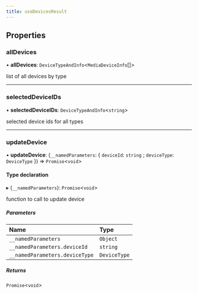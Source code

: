 ```yaml
---
title: useDevicesResult
---
```


## Properties

### allDevices

• **allDevices**: `DeviceTypeAndInfo`<`MediaDeviceInfo`[]\>

list of all devices by type

___

### selectedDeviceIDs

• **selectedDeviceIDs**: `DeviceTypeAndInfo`<`string`\>

selected device ids for all types

___

### updateDevice

• **updateDevice**: (`__namedParameters`: { `deviceId`: `string` ; `deviceType`: `DeviceType`  }) => `Promise`<`void`\>

#### Type declaration

▸ (`__namedParameters`): `Promise`<`void`\>

function to call to update device

##### Parameters

| Name | Type |
| :------ | :------ |
| `__namedParameters` | `Object` |
| `__namedParameters.deviceId` | `string` |
| `__namedParameters.deviceType` | `DeviceType` |

##### Returns

`Promise`<`void`\>
